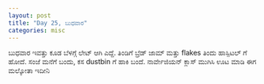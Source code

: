 ```yaml
---
layout: post
title: "Day 25, ಬುಧವಾರ"
categories: misc
---
```


ಬುಧವಾರ
ಇವತ್ತು ಕೂಡ ಬೆಳಗ್ಗೆ ಲೇಟ್ ಆಗಿ ಎದ್ದೆ. ತಿಂಡಿಗೆ ಬ್ರೆಡ್ ಜಾಮ್ ಮತ್ತು flakes ತಿಂದು ಹಾಸ್ಪಿಟಲ್ ಗೆ ಹೋದೆ. ಸಂಜೆ ಮನೆಗೆ ಬಂದು, ಕಸ dustbin ಗೆ ಹಾಕಿ ಬಂದೆ. ನಾರ್ವೇಜಿಯನ್ ಕ್ಲಾಸ್ ಮುಗಿಸಿ ಊಟ ಮಾಡಿ ಈಗ ಮಲ್ಕೋತಾ ಇದೀನಿ
